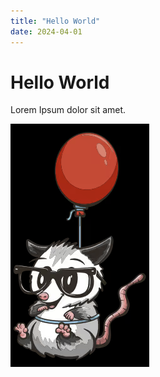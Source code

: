 ```yaml
---
title: "Hello World"
date: 2024-04-01
---
```

# Hello World

Lorem Ipsum dolor sit amet.

![Image](./example.PNG "The Eleventy Mascot, Elle")
